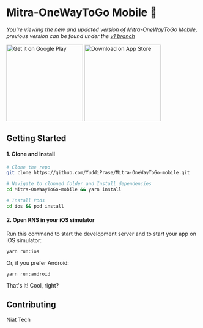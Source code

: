 # Mitra-OneWayToGo Mobile 🚀

*You're viewing the new and updated version of Mitra-OneWayToGo Mobile, previous version can be found under the [v1 branch](https://github.com/YuddiPrase/Mitra-OneWayToGo-mobile.git)*


<a href='https://play.google.com/store/apps/details?id=com.onewaytogo'><img width="200" alt='Get it on Google Play' src='https://play.google.com/intl/en_us/badges/images/generic/en_badge_web_generic.png'/></a>
<a href='https://play.google.com/store/apps/details?id=com.onewaytogo'><img width="200" alt='Download on App Store' src='https://i.imgur.com/7IxtMV0.png'/></a>

## Getting Started

#### 1. Clone and Install

```bash
# Clone the repo
git clone https://github.com/YuddiPrase/Mitra-OneWayToGo-mobile.git

# Navigate to clonned folder and Install dependencies
cd Mitra-OneWayToGo-mobile && yarn install

# Install Pods
cd ios && pod install
```

#### 2. Open RNS in your iOS simulator

Run this command to start the development server and to start your app on iOS simulator:
```
yarn run:ios
```

Or, if you prefer Android:
```
yarn run:android
```

That's it! Cool, right?


## Contributing

Niat Tech
